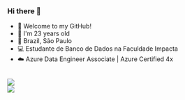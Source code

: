 ### Hi there 👋

- :punch: Welcome to my GitHub!
- :calendar: I'm 23 years old
- :pushpin: Brazil, São Paulo
- :computer: Estudante de Banco de Dados na Faculdade Impacta
- :cloud: Azure Data Engineer Associate | Azure Certified 4x

<br>

<a href="https://github.com/Guiih13/github-readme-stats">
  <img align="center" src="https://github-readme-stats.vercel.app/api?username=Guiih13&show_icons=true&include_all_commits=true&theme=buefy&card_width=500&border_color=4c71f2" />
</a>
<br>
<a href="https://github.com/Guiih13/github-readme-language">
  <img align="center" src="https://github-readme-stats.vercel.app/api/top-langs/?username=Guiih13&theme=buefy&card_width=500&border_color=4c71f2" />
</a>
